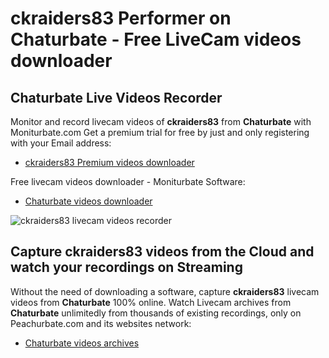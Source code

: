 # ckraiders83 Performer on Chaturbate - Free LiveCam videos downloader

## Chaturbate Live Videos Recorder

Monitor and record livecam videos of **ckraiders83** from **Chaturbate** with Moniturbate.com
Get a premium trial for free by just and only registering with your Email address:
* [ckraiders83 Premium videos downloader](https://moniturbate.com/request-demo-licence-key.html)

Free livecam videos downloader - Moniturbate Software:
* [Chaturbate videos downloader](https://moniturbate.com/moniturbate-download-software.html)

![ckraiders83 livecam videos recorder](https://peachurnet.com/templates/moniturbate-software.png)


## Capture ckraiders83 videos from the Cloud and watch your recordings on Streaming

Without the need of downloading a software, capture **ckraiders83** livecam videos from **Chaturbate** 100% online.
Watch Livecam archives from **Chaturbate** unlimitedly from thousands of existing recordings, only on Peachurbate.com and its websites network:
* [Chaturbate videos archives](https://peachurnet.com/)